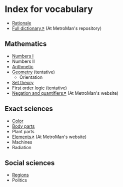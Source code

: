 # Index for vocabulary
- [Rationale](/rationale.md)
- [Full dictionary↗](https://github.com/MetroManSR/MetroWeb/blob/main/assets/data/spanish-dictionary.csv) (At MetroMan's repository)

## Mathematics
- [Numbers I](/Math/numbers.md)
- Numbers II
- [Arithmetic](/Math/arithmetic.md)
- [Geometry](/Math/geometry.md) (tentative)
    - Orientation
- [Set theory](/Math/sets.md)
- [First order logic](/Math/bool.md) (tentative)
- [Negation and quantifiers↗](https://www.metroman.me/en/balkeon/grammar/basiclogic/) (At MetroMan's website)

## Exact sciences
- [Color](/Science/color.md)
- [Body parts](/Science/anatomy.md)
- Plant parts
- [Elements↗](https://www.metroman.me/balkeon/docs/chemicalelements/) (At MetroMan's website)
- Machines
- Radiation

## Social sciences
- [Regions](/Social/regions.md)
- Politics
